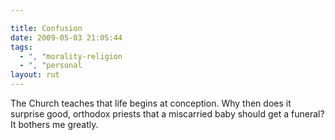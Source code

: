 ```yaml
---

title: Confusion
date: 2009-05-03 21:05:44
tags:
  - ", "morality-religion
  - ", "personal
layout: rut
---
```


The Church teaches that life begins at conception.  Why then does it surprise good, orthodox priests that a miscarried baby should get a funeral?  It bothers me greatly. 

